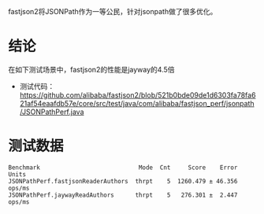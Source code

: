 fastjson2将JSONPath作为一等公民，针对jsonpath做了很多优化。

# 结论
在如下测试场景中，fastjson2的性能是jayway的4.5倍

* 测试代码： https://github.com/alibaba/fastjson2/blob/521b0bde09de1d6303fa78fa621af54eaafdb57e/core/src/test/java/com/alibaba/fastjson_perf/jsonpath/JSONPathPerf.java

# 测试数据
```
Benchmark                            Mode  Cnt     Score    Error   Units
JSONPathPerf.fastjsonReaderAuthors  thrpt    5  1260.479 ± 46.356  ops/ms
JSONPathPerf.jaywayReadAuthors      thrpt    5   276.301 ±  2.447  ops/ms
```
